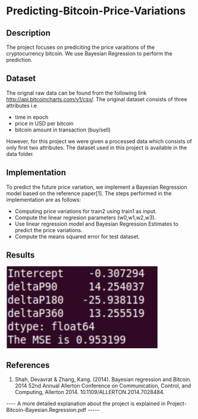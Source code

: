 # Predicting-Bitcoin-Price-Variations

## Description
The project focuses on prediciting the price varaitions of the cryptocurrency bitcoin. We use Bayesian Regression to perform the prediction.

## Dataset

The orignal raw data can be found from the following link http://api.bitcoincharts.com/v1/csv/. The original dataset consists of three attributes i.e 
* time in epoch
* price in USD per bitcoin
* bitcoin amount in transaction (buy/sell)

However, for this project we were given a processed data which consists of only first two attributes. The dataset used in this project is available in the data folder.

## Implementation

To predict the future price variation, we implement a Bayesian Regression model based on the reference paper[1]. The steps performed in the implementation are as follows:
* Computing price variations for train2 using train1 as input.
* Compute the linear regresion parameters (w0,w1,w2,w3).
* Use linear regression model and Bayesian Regression Estimates to predict the price variations.
* Compute the means squared error for test dataset.

## Results
![alt text](https://github.com/kdave97/Predicting-Bitcoin-Price-Variations/blob/master/results.JPG)

## References
1) Shah, Devavrat & Zhang, Kang. (2014). Bayesian regression and Bitcoin. 2014 52nd Annual Allerton Conference on Communication, Control, and Computing, Allerton 2014. 10.1109/ALLERTON.2014.7028484. 

---- A more detailed explanation about the project is explained in Project-Bitcoin-Bayesian.Regression.pdf -----

